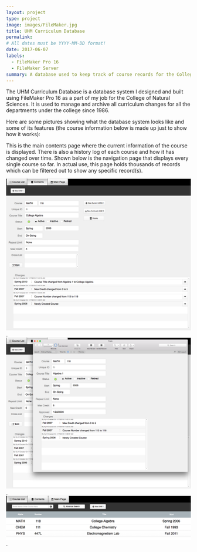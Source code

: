 ```yaml
---
layout: project
type: project
image: images/FileMaker.jpg
title: UHM Curriculum Database
permalink:
# All dates must be YYYY-MM-DD format!
date: 2017-06-07
labels:
  - FileMaker Pro 16
  - FileMaker Server
summary: A database used to keep track of course records for the College of Natural Sciences
---
```


The UHM Curriculum Database is a database system I designed and built using FileMaker Pro 16 as a part of my job for the College of Natural Sciences. It is used to manage and archive all curriculum changes for all the departments under the college since 1986. 

Here are some pictures showing what the database system looks like and some of its features (the course information below is made up just to show how it works):

This is the main contents page where the current information of the course is displayed. There is also a history log of each course and how it has changed over time.
Shown below is the navigation page that displays every single course so far. In actual use, this page holds thousands of records which can be filtered out to show any specific record(s).

<div class="ui small rounded images">
  <img class="ui image" src="../images/UHMCoursePage.png"> . 
  <img class="ui image" src="../images/UHMHistoryPage.png"> . 
  <img class="ui image" src="../images/UHMListPage.png"> . 
</div>


